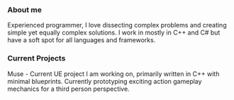 ### About me ###
Experienced programmer, I love dissecting complex problems and creating simple yet equally complex solutions. I work in mostly in C++ and C# but have a soft spot for all languages and frameworks.

### Current Projects ###
Muse - Current UE project I am working on, primarily written in C++ with minimal blueprints. Currently prototyping exciting action gameplay mechanics for a third person perspective. 
 
